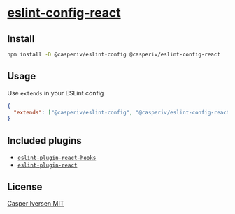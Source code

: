 # [eslint-config-react](https://npm.im/@casperiv/eslint-config-react)

## Install

```bash
npm install -D @casperiv/eslint-config @casperiv/eslint-config-react
```

## Usage

Use `extends` in your ESLint config

```json
{
  "extends": ["@casperiv/eslint-config", "@casperiv/eslint-config-react"]
}
```

## Included plugins

- [`eslint-plugin-react-hooks`](https://www.npmjs.com/package/eslint-plugin-react-hooks)
- [`eslint-plugin-react`](https://www.npmjs.com/package/eslint-plugin-react)

## License

[Casper Iversen MIT](../../LICENSE)

